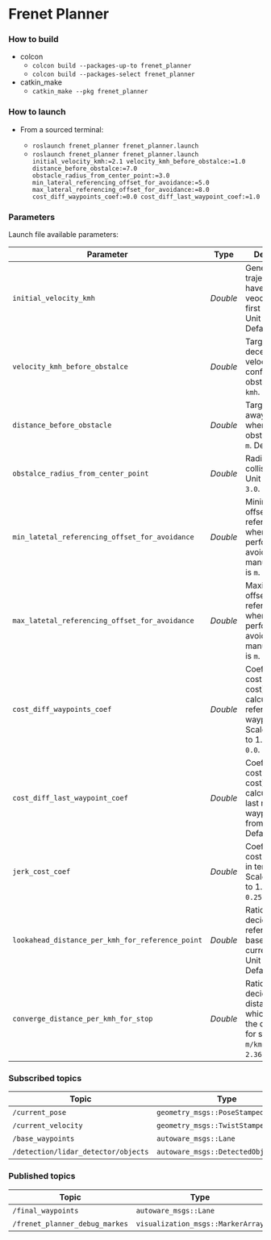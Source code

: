# Frenet Planner

### How to build
* colcon
  - `colcon build --packages-up-to frenet_planner`
  - `colcon build --packages-select frenet_planner`
* catkin_make
  - `catkin_make --pkg frenet_planner`


### How to launch

* From a sourced terminal:

    - `roslaunch frenet_planner frenet_planner.launch`
    - `roslaunch frenet_planner frenet_planner.launch initial_velocity_kmh:=2.1 velocity_kmh_before_obstalce:=1.0 distance_before_obstalce:=7.0 obstacle_radius_from_center_point:=3.0 min_lateral_referencing_offset_for_avoidance:=5.0 max_lateral_referencing_offset_for_avoidance:=8.0 cost_diff_waypoints_coef:=0.0 cost_diff_last_waypoint_coef:=1.0`


### Parameters

Launch file available parameters:

|Parameter| Type| Description|
----------|-----|--------
|`initial_velocity_kmh`|*Double* |Generate a trajectory which have this linear veocity at the first waypoint. Unit is `kmh`. Default `2.1`.|
|`velocity_kmh_before_obstalce`|*Double*|Target decelerated velocity when confronting a obstale. Unit is `kmh`. Default `1.0`.|
|`distance_before_obstacle`|*Double*|Target keep-away distance when facing a obstalce. Unit is `m`. Default `7.0`.|
|`obstalce_radius_from_center_point`|*Double*|Radius using for collision check. Unit is `m`. Default `3.0`.|
|`min_latetal_referencing_offset_for_avoidance`|*Double*|Minimum lateral offset for a reference point when performing an avoiding manuever. Unit is `m`. Default `5.0`.|
|`max_latetal_referencing_offset_for_avoidance`|*Double*|Maximum lateral offset for a reference point when performing an avoiding manuever. Unit is `m`. Default `8.0`.|
|`cost_diff_waypoints_coef`|*Double*|Coefficient for cost(running cost) calculation with reference waypoints. Scale from 0.0 to 1.0. Default `0.0`.|
|`cost_diff_last_waypoint_coef`|*Double*|Coefficient for cost(terminal cost) calculation with last reference waypoint. Scale from 0.0 to 1.0. Default `1.0`.|
|`jerk_cost_coef`|*Double*|Coefficient for cost calculation in terms of jerk. Scale from 0.0 to 1.0. Default `0.25`.|
|`lookahead_distance_per_kmh_for_reference_point`|*Double*|Ratio for deciding referece point based on current_velocity. Unit is `m/kmh`. Default `2.0`.|
|`converge_distance_per_kmh_for_stop`|*Double*|Ratio for deciding a distance at which starting the deceleration for stop. Unit is `m/kmh`. Default `2.36`.|


### Subscribed topics

|Topic|Type|Objective|
------|----|---------
|`/current_pose`|`geometry_msgs::PoseStamped`|WIP|
|`/current_velocity`|`geometry_msgs::TwistStamped`|WIP|
|`/base_waypoints`|`autoware_msgs::Lane`|WIP|
|`/detection/lidar_detector/objects`|`autoware_msgs::DetectedObjectArray`|WIP|

### Published topics

|Topic|Type|Objective|
------|----|---------
|`/final_waypoints`|`autoware_msgs::Lane`|WIP|
|`/frenet_planner_debug_markes`|`visualization_msgs::MarkerArray`|WIP|

